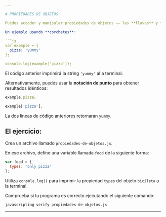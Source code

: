 ```yaml
---

# PROPIEDADES DE OBJETOS

Puedes acceder y manipular propiedades de objetos –– las **llaves** y **valores** que un objeto contiene –– utilizando una forma muy similar que con arrays. 

Un ejemplo usando **corchetes**:

```js
var example = {
  pizza: 'yummy'
};

console.log(example['pizza']);
```

El código anterior imprimirá la string `'yummy'` al a terminal.

Alternativamente, puedes usar la **notación de punto** para obtener resultados idénticos:

```js
example.pizza;

example['pizza'];
```

La dos líneas de código anteriores retornaran `yummy`.

## El ejercicio:

Crea un archivo llamado `propiedades-de-objetos.js`.

En ese archivo, define una variable llamada `food` de la siguiente forma:

```js
var food = {
  types: 'only pizza'
};
```

Utiliza `console.log()` para imprimir la propiedad `types` del objeto `bicileta` a la terminal.

Comprueba si tu programa es correcto ejecutando el siguiente comando:

`javascripting verify propiedades-de-objetos.js`

---
```

